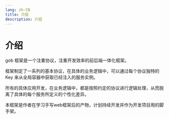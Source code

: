 ```yaml
---
lang: zh-CN
title: 介绍
description: 介绍
---
```

# 介绍

gob 框架是一个注重协议，注重开发效率的前后端一体化框架。

框架制定了一系列的基本协议，在具体的业务逻辑中，可以通过每个协议独特的 Key 来从全局容器中获取已经注入的服务实例。

所有的具体应用开发，在业务逻辑中，都是按照约定的协议进行逻辑处理，从而脱离了具体的每个服务所定义的个性化差异。

本框架是作者在学习手写web框架后的产物，计划持续开发并作为开发项目用的脚手架。